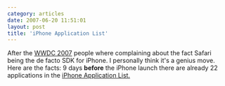 ```yaml
---
category: articles
date: 2007-06-20 11:51:01
layout: post
title: 'iPhone Application List'
---
```


After the <a href="//joaobordalo.com/articles/2007/06/11/wwdc-2007-summary">WWDC 2007</a> people where complaining about the fact Safari being the de facto SDK for iPhone. I personally think it's a genius move. Here are the facts: 9 days <strong>before</strong> the iPhone launch there are already 22 applications in the <a href="http://iphoneapplicationlist.com">iPhone Application List.
